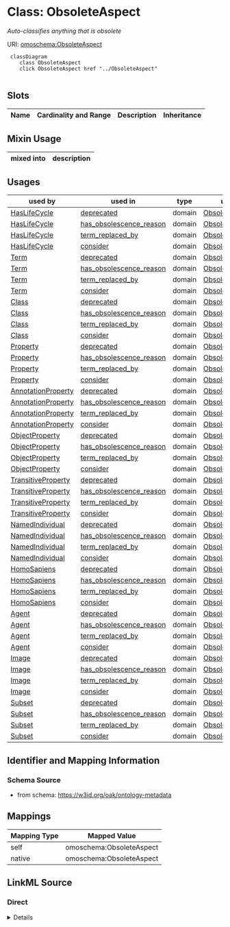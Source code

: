 

# Class: ObsoleteAspect


_Auto-classifies anything that is obsolete_





URI: [omoschema:ObsoleteAspect](https://w3id.org/oak/ontology-metadata/ObsoleteAspect)






```{mermaid}
 classDiagram
    class ObsoleteAspect
    click ObsoleteAspect href "../ObsoleteAspect"
      
```




<!-- no inheritance hierarchy -->


## Slots

| Name | Cardinality and Range | Description | Inheritance |
| ---  | --- | --- | --- |



## Mixin Usage

| mixed into | description |
| --- | --- |




## Usages

| used by | used in | type | used |
| ---  | --- | --- | --- |
| [HasLifeCycle](HasLifeCycle.md) | [deprecated](deprecated.md) | domain | [ObsoleteAspect](ObsoleteAspect.md) |
| [HasLifeCycle](HasLifeCycle.md) | [has_obsolescence_reason](has_obsolescence_reason.md) | domain | [ObsoleteAspect](ObsoleteAspect.md) |
| [HasLifeCycle](HasLifeCycle.md) | [term_replaced_by](term_replaced_by.md) | domain | [ObsoleteAspect](ObsoleteAspect.md) |
| [HasLifeCycle](HasLifeCycle.md) | [consider](consider.md) | domain | [ObsoleteAspect](ObsoleteAspect.md) |
| [Term](Term.md) | [deprecated](deprecated.md) | domain | [ObsoleteAspect](ObsoleteAspect.md) |
| [Term](Term.md) | [has_obsolescence_reason](has_obsolescence_reason.md) | domain | [ObsoleteAspect](ObsoleteAspect.md) |
| [Term](Term.md) | [term_replaced_by](term_replaced_by.md) | domain | [ObsoleteAspect](ObsoleteAspect.md) |
| [Term](Term.md) | [consider](consider.md) | domain | [ObsoleteAspect](ObsoleteAspect.md) |
| [Class](Class.md) | [deprecated](deprecated.md) | domain | [ObsoleteAspect](ObsoleteAspect.md) |
| [Class](Class.md) | [has_obsolescence_reason](has_obsolescence_reason.md) | domain | [ObsoleteAspect](ObsoleteAspect.md) |
| [Class](Class.md) | [term_replaced_by](term_replaced_by.md) | domain | [ObsoleteAspect](ObsoleteAspect.md) |
| [Class](Class.md) | [consider](consider.md) | domain | [ObsoleteAspect](ObsoleteAspect.md) |
| [Property](Property.md) | [deprecated](deprecated.md) | domain | [ObsoleteAspect](ObsoleteAspect.md) |
| [Property](Property.md) | [has_obsolescence_reason](has_obsolescence_reason.md) | domain | [ObsoleteAspect](ObsoleteAspect.md) |
| [Property](Property.md) | [term_replaced_by](term_replaced_by.md) | domain | [ObsoleteAspect](ObsoleteAspect.md) |
| [Property](Property.md) | [consider](consider.md) | domain | [ObsoleteAspect](ObsoleteAspect.md) |
| [AnnotationProperty](AnnotationProperty.md) | [deprecated](deprecated.md) | domain | [ObsoleteAspect](ObsoleteAspect.md) |
| [AnnotationProperty](AnnotationProperty.md) | [has_obsolescence_reason](has_obsolescence_reason.md) | domain | [ObsoleteAspect](ObsoleteAspect.md) |
| [AnnotationProperty](AnnotationProperty.md) | [term_replaced_by](term_replaced_by.md) | domain | [ObsoleteAspect](ObsoleteAspect.md) |
| [AnnotationProperty](AnnotationProperty.md) | [consider](consider.md) | domain | [ObsoleteAspect](ObsoleteAspect.md) |
| [ObjectProperty](ObjectProperty.md) | [deprecated](deprecated.md) | domain | [ObsoleteAspect](ObsoleteAspect.md) |
| [ObjectProperty](ObjectProperty.md) | [has_obsolescence_reason](has_obsolescence_reason.md) | domain | [ObsoleteAspect](ObsoleteAspect.md) |
| [ObjectProperty](ObjectProperty.md) | [term_replaced_by](term_replaced_by.md) | domain | [ObsoleteAspect](ObsoleteAspect.md) |
| [ObjectProperty](ObjectProperty.md) | [consider](consider.md) | domain | [ObsoleteAspect](ObsoleteAspect.md) |
| [TransitiveProperty](TransitiveProperty.md) | [deprecated](deprecated.md) | domain | [ObsoleteAspect](ObsoleteAspect.md) |
| [TransitiveProperty](TransitiveProperty.md) | [has_obsolescence_reason](has_obsolescence_reason.md) | domain | [ObsoleteAspect](ObsoleteAspect.md) |
| [TransitiveProperty](TransitiveProperty.md) | [term_replaced_by](term_replaced_by.md) | domain | [ObsoleteAspect](ObsoleteAspect.md) |
| [TransitiveProperty](TransitiveProperty.md) | [consider](consider.md) | domain | [ObsoleteAspect](ObsoleteAspect.md) |
| [NamedIndividual](NamedIndividual.md) | [deprecated](deprecated.md) | domain | [ObsoleteAspect](ObsoleteAspect.md) |
| [NamedIndividual](NamedIndividual.md) | [has_obsolescence_reason](has_obsolescence_reason.md) | domain | [ObsoleteAspect](ObsoleteAspect.md) |
| [NamedIndividual](NamedIndividual.md) | [term_replaced_by](term_replaced_by.md) | domain | [ObsoleteAspect](ObsoleteAspect.md) |
| [NamedIndividual](NamedIndividual.md) | [consider](consider.md) | domain | [ObsoleteAspect](ObsoleteAspect.md) |
| [HomoSapiens](HomoSapiens.md) | [deprecated](deprecated.md) | domain | [ObsoleteAspect](ObsoleteAspect.md) |
| [HomoSapiens](HomoSapiens.md) | [has_obsolescence_reason](has_obsolescence_reason.md) | domain | [ObsoleteAspect](ObsoleteAspect.md) |
| [HomoSapiens](HomoSapiens.md) | [term_replaced_by](term_replaced_by.md) | domain | [ObsoleteAspect](ObsoleteAspect.md) |
| [HomoSapiens](HomoSapiens.md) | [consider](consider.md) | domain | [ObsoleteAspect](ObsoleteAspect.md) |
| [Agent](Agent.md) | [deprecated](deprecated.md) | domain | [ObsoleteAspect](ObsoleteAspect.md) |
| [Agent](Agent.md) | [has_obsolescence_reason](has_obsolescence_reason.md) | domain | [ObsoleteAspect](ObsoleteAspect.md) |
| [Agent](Agent.md) | [term_replaced_by](term_replaced_by.md) | domain | [ObsoleteAspect](ObsoleteAspect.md) |
| [Agent](Agent.md) | [consider](consider.md) | domain | [ObsoleteAspect](ObsoleteAspect.md) |
| [Image](Image.md) | [deprecated](deprecated.md) | domain | [ObsoleteAspect](ObsoleteAspect.md) |
| [Image](Image.md) | [has_obsolescence_reason](has_obsolescence_reason.md) | domain | [ObsoleteAspect](ObsoleteAspect.md) |
| [Image](Image.md) | [term_replaced_by](term_replaced_by.md) | domain | [ObsoleteAspect](ObsoleteAspect.md) |
| [Image](Image.md) | [consider](consider.md) | domain | [ObsoleteAspect](ObsoleteAspect.md) |
| [Subset](Subset.md) | [deprecated](deprecated.md) | domain | [ObsoleteAspect](ObsoleteAspect.md) |
| [Subset](Subset.md) | [has_obsolescence_reason](has_obsolescence_reason.md) | domain | [ObsoleteAspect](ObsoleteAspect.md) |
| [Subset](Subset.md) | [term_replaced_by](term_replaced_by.md) | domain | [ObsoleteAspect](ObsoleteAspect.md) |
| [Subset](Subset.md) | [consider](consider.md) | domain | [ObsoleteAspect](ObsoleteAspect.md) |






## Identifier and Mapping Information







### Schema Source


* from schema: https://w3id.org/oak/ontology-metadata




## Mappings

| Mapping Type | Mapped Value |
| ---  | ---  |
| self | omoschema:ObsoleteAspect |
| native | omoschema:ObsoleteAspect |







## LinkML Source

<!-- TODO: investigate https://stackoverflow.com/questions/37606292/how-to-create-tabbed-code-blocks-in-mkdocs-or-sphinx -->

### Direct

<details>
```yaml
name: ObsoleteAspect
description: Auto-classifies anything that is obsolete
from_schema: https://w3id.org/oak/ontology-metadata
mixin: true
slot_usage:
  label:
    name: label
    pattern: ^obsolete
classification_rules:
- slot_conditions:
    deprecated:
      name: deprecated
      equals_expression: 'true'

```
</details>

### Induced

<details>
```yaml
name: ObsoleteAspect
description: Auto-classifies anything that is obsolete
from_schema: https://w3id.org/oak/ontology-metadata
mixin: true
slot_usage:
  label:
    name: label
    pattern: ^obsolete
classification_rules:
- slot_conditions:
    deprecated:
      name: deprecated
      equals_expression: 'true'

```
</details>